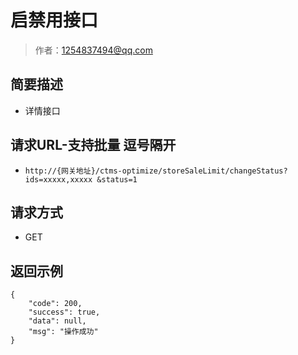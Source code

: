 # 启禁用接口

> 作者：1254837494@qq.com

## 简要描述

- 详情接口

## 请求URL-支持批量 逗号隔开
- `http://{网关地址}/ctms-optimize/storeSaleLimit/changeStatus?ids=xxxxx,xxxxx
&status=1`
  
## 请求方式
- GET 


## 返回示例 

``` 
{
    "code": 200,
    "success": true,
    "data": null,
    "msg": "操作成功"
}
```